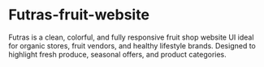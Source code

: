 # Futras-fruit-website
Futras is a clean, colorful, and fully responsive fruit shop website UI ideal for organic stores, fruit vendors, and healthy lifestyle brands. Designed to highlight fresh produce, seasonal offers, and product categories.
